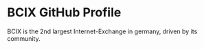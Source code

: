 # BCIX GitHub Profile

BCIX is the 2nd largest Internet-Exchange in germany, driven by its community.
